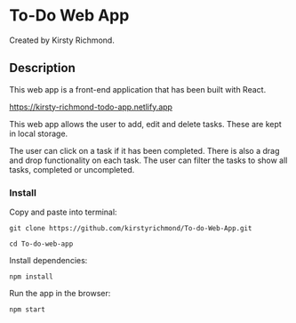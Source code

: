 # To-Do Web App

Created by Kirsty Richmond.

## Description

This web app is a front-end application that has been built with React.

https://kirsty-richmond-todo-app.netlify.app

This web app allows the user to add, edit and delete tasks. These are kept in local storage.

The user can click on a task if it has been completed. There is also a drag and drop functionality on each task. The user can filter the tasks to show all tasks, completed or uncompleted.

### Install

Copy and paste into terminal:

```
git clone https://github.com/kirstyrichmond/To-do-Web-App.git

cd To-do-web-app
```

Install dependencies:

```
npm install
```

Run the app in the browser:

```
npm start
```
